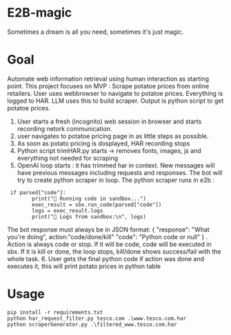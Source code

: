 # E2B-magic
Sometimes a dream is all you need, sometimes it's just magic.


# Goal
Automate web information retrieval using human interaction as starting point. This project focuses on MVP :
Scrape potatoe prices from online retailers.
User uses webbrowser to navigate to potatoe prices. Everything is logged to HAR. LLM uses this to build scraper. Output is python script to get potatoe prices.

1. User starts a fresh (incognito) web session in browser and starts recording netork communication.
2. user navigates to potatoe pricing page in as little steps as possible.
3. As soon as potato pricing is dosplayed, HAR recording stops
4. Python script trimHAR.py starts -> removes fonts, images, js and everything not needed for scraping
5. OpenAI loop starts : it has trimmed har in context. New messages will have previous messages including requests and responses. The bot will try to create python scraper in loop. The python scraper runs in e2b :
```
 if parsed["code"]:
        print("🚀 Running code in sandbox...")
        exec_result = sbx.run_code(parsed["code"])
        logs = exec_result.logs
        print("📄 Logs from sandbox:\n", logs)
```
The bot response must always be in JSON format: { "response": "What you're doing", action:"code/done/kill" "code": "Python code or null" } .
Action is always code or stop. If it will be code, code will be executed in sbx. If it is kill or done, the loop stops, kill/done shows success/fail with the whole task.
6. User gets the final python code if action was done and executes it, this will print potato prices in python table

# Usage

```
pip install -r requirements.txt
python har_request_filter.py tesco.com .\www.tesco.com.har
python scraperGenerator.py .\filtered_www.tesco.com.har
```
